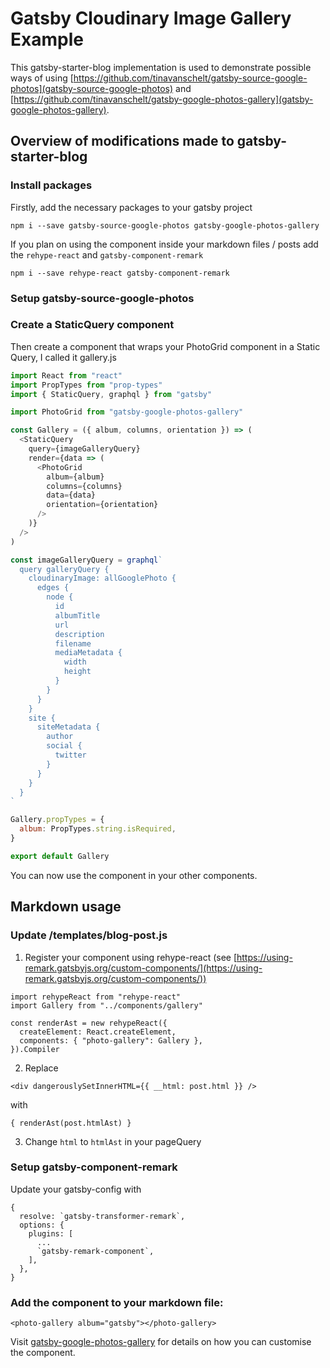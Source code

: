 # Gatsby Cloudinary Image Gallery Example

This gatsby-starter-blog implementation is used to demonstrate possible ways of using [https://github.com/tinavanschelt/gatsby-source-google-photos](gatsby-source-google-photos) and [https://github.com/tinavanschelt/gatsby-google-photos-gallery](gatsby-google-photos-gallery).

## Overview of modifications made to gatsby-starter-blog

### Install packages

Firstly, add the necessary packages to your gatsby project

```
npm i --save gatsby-source-google-photos gatsby-google-photos-gallery
```

If you plan on using the component inside your markdown files / posts add the `rehype-react` and `gatsby-component-remark`

```
npm i --save rehype-react gatsby-component-remark
```

### Setup gatsby-source-google-photos

### Create a StaticQuery component

Then create a component that wraps your PhotoGrid component in a Static Query, I called it gallery.js

```javascript
import React from "react"
import PropTypes from "prop-types"
import { StaticQuery, graphql } from "gatsby"

import PhotoGrid from "gatsby-google-photos-gallery"

const Gallery = ({ album, columns, orientation }) => (
  <StaticQuery
    query={imageGalleryQuery}
    render={data => (
      <PhotoGrid
        album={album}
        columns={columns}
        data={data}
        orientation={orientation}
      />
    )}
  />
)

const imageGalleryQuery = graphql`
  query galleryQuery {
    cloudinaryImage: allGooglePhoto {
      edges {
        node {
          id
          albumTitle
          url
          description
          filename
          mediaMetadata {
            width
            height
          }
        }
      }
    }
    site {
      siteMetadata {
        author
        social {
          twitter
        }
      }
    }
  }
`

Gallery.propTypes = {
  album: PropTypes.string.isRequired,
}

export default Gallery
```

You can now use the component in your other components.

## Markdown usage

### Update /templates/blog-post.js

1. Register your component using rehype-react (see [https://using-remark.gatsbyjs.org/custom-components/](https://using-remark.gatsbyjs.org/custom-components/))

```
import rehypeReact from "rehype-react"
import Gallery from "../components/gallery"

const renderAst = new rehypeReact({
  createElement: React.createElement,
  components: { "photo-gallery": Gallery },
}).Compiler
```

2. Replace

```
<div dangerouslySetInnerHTML={{ __html: post.html }} />
```

with

```
{ renderAst(post.htmlAst) }
```

3. Change `html` to `htmlAst` in your pageQuery

### Setup gatsby-component-remark

Update your gatsby-config with

```
{
  resolve: `gatsby-transformer-remark`,
  options: {
    plugins: [
      ...
      `gatsby-remark-component`,
    ],
  },
}
```

### Add the component to your markdown file:

```
<photo-gallery album="gatsby"></photo-gallery>
```

Visit [gatsby-google-photos-gallery](https://github.com/tinavanschelt/gatsby-google-photos-gallery) for details on how you can customise the component.
